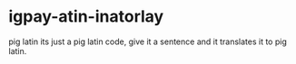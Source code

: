 # igpay-atin-inatorlay
pig latin
its just a pig latin code, give it a sentence and it translates it to pig latin.
